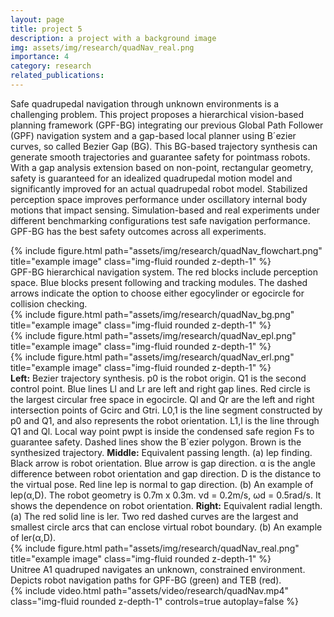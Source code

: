 ```yaml
---
layout: page
title: project 5
description: a project with a background image
img: assets/img/research/quadNav_real.png
importance: 4
category: research
related_publications: 
---
```


Safe quadrupedal navigation through unknown environments is a challenging problem. This project proposes a hierarchical vision-based planning framework (GPF-BG) integrating our previous Global Path Follower (GPF) navigation system and a gap-based local planner using B´ezier curves, so called Bezier Gap (BG). This BG-based trajectory synthesis can generate smooth trajectories and guarantee safety for pointmass robots. With a gap analysis extension based on non-point, rectangular geometry, safety is guaranteed for an idealized quadrupedal motion model and significantly improved for an actual quadrupedal robot model. Stabilized perception space improves performance under oscillatory internal body motions that impact sensing. Simulation-based and real experiments under different benchmarking configurations test safe navigation performance. GPF-BG has the best safety outcomes across all experiments.

<div class="row">
    <div class="col-sm mt-3 mt-md-0">
        {% include figure.html path="assets/img/research/quadNav_flowchart.png" title="example image" class="img-fluid rounded z-depth-1" %}
    </div>
</div>
<div class="caption">
    GPF-BG hierarchical navigation system. The red blocks include perception space. Blue blocks present following and tracking modules. The dashed arrows indicate the option to choose either egocylinder or egocircle for collision checking.
</div>

<div class="row">
    <div class="col-sm mt-3 mt-md-0">
        {% include figure.html path="assets/img/research/quadNav_bg.png" title="example image" class="img-fluid rounded z-depth-1" %}
    </div>
    <div class="col-sm mt-3 mt-md-0">
        {% include figure.html path="assets/img/research/quadNav_epl.png" title="example image" class="img-fluid rounded z-depth-1" %}
    </div>
    <div class="col-sm mt-3 mt-md-0">
        {% include figure.html path="assets/img/research/quadNav_erl.png" title="example image" class="img-fluid rounded z-depth-1" %}
    </div>
</div>
<div class="caption">
    <b>Left:</b> Bezier trajectory synthesis. p0 is the robot origin. Q1 is the second control point. Blue lines Ll and Lr are left and right gap lines. Red circle is the largest circular free space in egocircle. Ql and Qr are the left and right intersection points of Gcirc and Gtri. L0,1 is the line segment constructed by p0 and Q1, and also represents the robot orientation. L1,l is the line through Q1 and Ql. Local way point pwpt is inside the condensed safe region Fs to guarantee safety. Dashed lines show the B´ezier polygon. Brown is the synthesized trajectory. 
    <b>Middle:</b> Equivalent passing length. (a) lep finding. Black arrow is robot orientation. Blue arrow is gap direction. α is the angle difference between robot orientation and gap direction. D is the distance to the virtual pose. Red line lep is normal to gap direction. (b) An example of lep(α,D). The robot geometry is 0.7m x 0.3m. νd = 0.2m/s, ωd = 0.5rad/s. It shows the dependence on robot orientation.
    <b>Right:</b> Equivalent radial length. (a) The red solid line is ler. Two red dashed curves are the largest and smallest circle arcs that can enclose virtual robot boundary. (b) An example of ler(α,D).
</div>

<div class="row">
    <div class="col-sm mt-3 mt-md-0">
        {% include figure.html path="assets/img/research/quadNav_real.png" title="example image" class="img-fluid rounded z-depth-1" %}
    </div>
</div>
<div class="caption">
    Unitree A1 quadruped navigates an unknown, constrained environment. Depicts robot navigation paths for GPF-BG (green) and TEB (red).
</div>

<div class="row mt-3">
    <div class="col-sm mt-3 mt-md-0">
        {% include video.html path="assets/video/research/quadNav.mp4" class="img-fluid rounded z-depth-1" controls=true autoplay=false %}
    </div>
</div>

